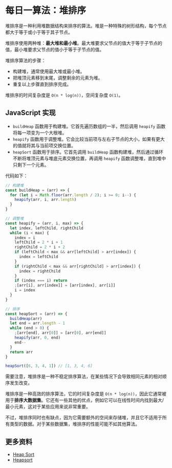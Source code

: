 # 每日一算法：堆排序

堆排序是一种利用堆数据结构来排序的算法。堆是一种特殊的树形结构，每个节点都大于等于或小于等于其子节点。

堆排序使用两种堆：**最大堆和最小堆**。最大堆要求父节点的值大于等于子节点的值，最小堆要求父节点的值小于等于子节点的值。

堆排序算法的步骤：

- 构建堆，通常使用最大堆或最小堆。
- 把堆顶元素移到末尾，调整剩余的元素为堆。
- 重复以上步骤直到排序完成。

堆排序的时间复杂度是 `O(n * log(n))`，空间复杂度 `O(1)`。

## JavaScript 实现

- `buildHeap` 函数用于构建堆。它首先遍历数组的一半，然后调用 `heapify` 函数将每一项变为一个大根堆。
- `heapify` 函数用于调整堆。它会比较当前项与左右子节点的大小，如果有更大的值就将其与当前项交换位置。
- `heapSort` 函数用于排序。它首先调用 `buildHeap` 函数构建堆，然后通过循环不断将堆顶元素与堆底元素交换位置，再调用 `heapify` 函数调整堆，直到堆中只剩下一个元素。

代码如下：

```js
// 构建堆
const buildHeap = (arr) => {
  for (let i = Math.floor(arr.length / 2); i >= 0; i--) {
    heapify(arr, i, arr.length)
  }
}

// 调整堆
const heapify = (arr, i, max) => {
  let index, leftChild, rightChild
  while (i < max) {
    index = i
    leftChild = 2 * i + 1
    rightChild = 2 * i + 2
    if (leftChild < max && arr[leftChild] > arr[index]) {
      index = leftChild
    }
    if (rightChild < max && arr[rightChild] > arr[index]) {
      index = rightChild
    }
    if (index === i) return
    ;[arr[i], arr[index]] = [arr[index], arr[i]]
    i = index
  }
}

// 排序
const heapSort = (arr) => {
  buildHeap(arr)
  let end = arr.length - 1
  while (end > 0) {
    ;[arr[end], arr[0]] = [arr[0], arr[end]]
    heapify(arr, 0, end)
    end--
  }
  return arr
}

heapSort([6, 3, 4, 1]) // [1, 3, 4, 6]
```

需要注意，堆排序是一种不稳定排序算法，在某些情况下会导致相同元素的相对顺序发生改变。

堆排序是一种高效的排序算法，它的时间复杂度是 `O(n * log(n))`，因此它通常被用于**排序大数据集**。它还有一些其他的优点，例如它可以在线性时间内找到最大/最小元素，这对于某些应用来说非常重要。

不过，堆排序同时也有缺点，因为它需要额外的空间来存储堆，并且它不适用于所有类型的数据。对于某些数据集，堆排序的性能可能不如其他算法。

## 更多资料

- [Heap Sort](https://github.com/trekhleb/javascript-algorithms/tree/master/src/algorithms/sorting/heap-sort)
- [Heapsort](https://algorithm-visualizer.org/brute-force/heapsort)

